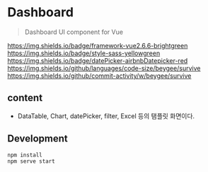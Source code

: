 # Dashboard

> Dashboard UI component for Vue

https://img.shields.io/badge/framework-vue2.6.6-brightgreen
https://img.shields.io/badge/style-sass-yellowgreen
https://img.shields.io/badge/datePicker-airbnbDatepicker-red
https://img.shields.io/github/languages/code-size/beygee/survive
https://img.shields.io/github/commit-activity/w/beygee/survive


## content
- DataTable, Chart, datePicker, filter, Excel 등의 탬플릿 화면이다.


## Development
```
npm install
npm serve start
```



